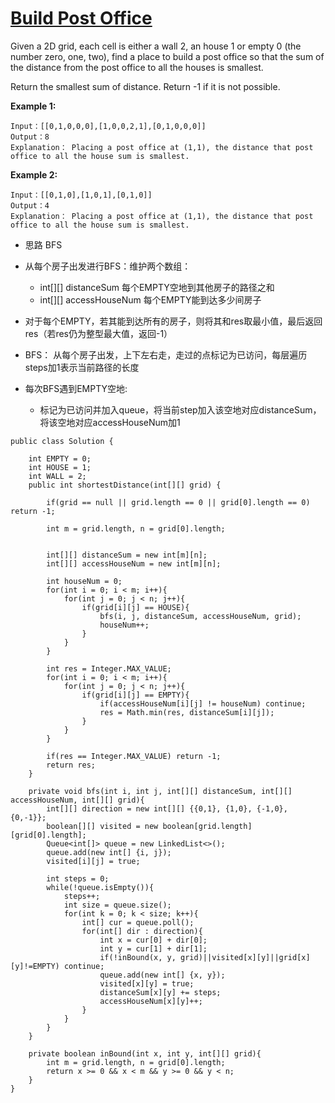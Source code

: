 # [Build Post Office](https://www.lintcode.com/problem/build-post-office-ii/description)

Given a 2D grid, each cell is either a wall 2, an house 1 or empty 0 (the number zero, one, two), find a place to build a post office so that the sum of the distance from the post office to all the houses is smallest.

Return the smallest sum of distance. Return -1 if it is not possible.

**Example 1:**
```
Input：[[0,1,0,0,0],[1,0,0,2,1],[0,1,0,0,0]]
Output：8
Explanation： Placing a post office at (1,1), the distance that post office to all the house sum is smallest.
```

**Example 2:**
```
Input：[[0,1,0],[1,0,1],[0,1,0]]
Output：4
Explanation： Placing a post office at (1,1), the distance that post office to all the house sum is smallest.
```

* 思路 BFS
* 从每个房子出发进行BFS：维护两个数组：
  * int[][] distanceSum  每个EMPTY空地到其他房子的路径之和
  * int[][] accessHouseNum  每个EMPTY能到达多少间房子
* 对于每个EMPTY，若其能到达所有的房子，则将其和res取最小值，最后返回res（若res仍为整型最大值，返回-1）

* BFS： 从每个房子出发，上下左右走，走过的点标记为已访问，每层遍历steps加1表示当前路径的长度
* 每次BFS遇到EMPTY空地:
  * 标记为已访问并加入queue，将当前step加入该空地对应distanceSum，将该空地对应accessHouseNum加1

```
public class Solution {
   
    int EMPTY = 0;
    int HOUSE = 1;
    int WALL = 2;
    public int shortestDistance(int[][] grid) {
        
        if(grid == null || grid.length == 0 || grid[0].length == 0) return -1;
        
        int m = grid.length, n = grid[0].length;
        
        
        int[][] distanceSum = new int[m][n];
        int[][] accessHouseNum = new int[m][n];
    
        int houseNum = 0;
        for(int i = 0; i < m; i++){
            for(int j = 0; j < n; j++){
                if(grid[i][j] == HOUSE){
                    bfs(i, j, distanceSum, accessHouseNum, grid);
                    houseNum++;
                }
            }
        }
        
        int res = Integer.MAX_VALUE;
        for(int i = 0; i < m; i++){
            for(int j = 0; j < n; j++){
                if(grid[i][j] == EMPTY){
                    if(accessHouseNum[i][j] != houseNum) continue;
                    res = Math.min(res, distanceSum[i][j]);
                }
            }
        }
        
        if(res == Integer.MAX_VALUE) return -1;
        return res;
    }
    
    private void bfs(int i, int j, int[][] distanceSum, int[][] accessHouseNum, int[][] grid){
        int[][] direction = new int[][] {{0,1}, {1,0}, {-1,0}, {0,-1}};
        boolean[][] visited = new boolean[grid.length][grid[0].length];
        Queue<int[]> queue = new LinkedList<>();
        queue.add(new int[] {i, j});
        visited[i][j] = true;
        
        int steps = 0;
        while(!queue.isEmpty()){
            steps++;
            int size = queue.size();
            for(int k = 0; k < size; k++){
                int[] cur = queue.poll();
                for(int[] dir : direction){
                    int x = cur[0] + dir[0];
                    int y = cur[1] + dir[1];
                    if(!inBound(x, y, grid)||visited[x][y]||grid[x][y]!=EMPTY) continue;
                    queue.add(new int[] {x, y});
                    visited[x][y] = true;
                    distanceSum[x][y] += steps;
                    accessHouseNum[x][y]++;
                }
            }
        }
    }
    
    private boolean inBound(int x, int y, int[][] grid){
        int m = grid.length, n = grid[0].length;
        return x >= 0 && x < m && y >= 0 && y < n;
    }
}
```
